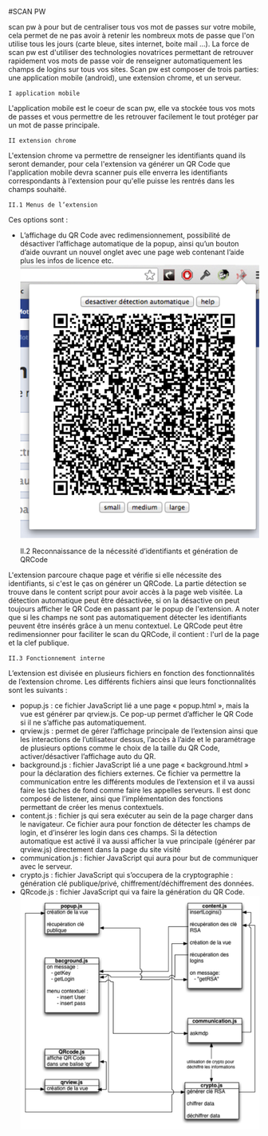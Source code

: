 #SCAN PW

scan pw à pour but de centraliser tous vos mot de passes sur votre mobile, cela permet de ne pas avoir à retenir les nombreux mots de passe que l'on utilise tous les jours (carte bleue, sites internet, boite mail …). La force de scan pw est d'utiliser des technologies novatrices permettant de retrouver rapidement vos mots de passe voir de renseigner automatiquement les champs de logins sur tous vos sites. Scan pw est composer de trois parties: une application mobile (android), une extension chrome, et un serveur.

	I application mobile

L'application mobile est le coeur de scan pw, elle va stockée tous vos mots de passes et vous permettre de les retrouver facilement le tout protéger par un mot de passe principale. 

	II extension chrome

L'extension chrome va permettre de renseigner les identifiants quand ils seront demander, pour cela l'extension va générer un QR Code que l'application mobile devra scanner puis elle enverra les identifiants correspondants à l'extension pour qu'elle puisse les rentrés dans les champs souhaité.

	II.1 Menus de l’extension

Ces options sont :
-	L’affichage du QR Code avec redimensionnement, possibilité de désactiver l’affichage automatique de la popup, ainsi qu’un bouton d’aide ouvrant un nouvel onglet avec une page web contenant l’aide plus les infos de licence etc.
 ![extension menu](/img/menuExtension.png "extension menu")

	II.2 Reconnaissance de la nécessité d’identifiants et génération de QRCode

L'extension parcoure chaque page et vérifie si elle nécessite des identifiants, si c'est le ças on générer un QRCode. La partie détection se trouve dans le content script pour avoir accès à la page web visitée. La détection automatique peut être désactivée, si on la désactive on peut toujours afficher le QR Code en passant par le popup de l'extension. A noter que si les champs ne sont pas automatiquement détecter les identifiants peuvent être insérés grâce à un menu contextuel. Le QRCode peut être redimensionner pour faciliter le scan du QRCode, il contient : l'url de la page et la clef publique.

	II.3 Fonctionnement interne 

L’extension est divisée en plusieurs fichiers en fonction des fonctionnalités de l’extension chrome. Les différents  fichiers ainsi que leurs fonctionnalités sont les suivants : 
-	popup.js : ce fichier JavaScript lié a une page « popup.html », mais la vue est générer par qrview.js. Ce pop-up permet d’afficher le QR Code si il ne s’affiche pas automatiquement.
-	qrview.js : permet de gérer l’affichage principale de l’extension ainsi que les interactions de l’utilisateur dessus, l’accès à l’aide et le paramétrage de plusieurs options comme le choix de la taille du QR Code, activer/désactiver l’affichage auto du QR.
-	background.js : fichier JavaScript lié a une page « background.html » pour la déclaration des fichiers externes. Ce fichier va permettre la communication entre les différents modules de l’extension et il va aussi faire les tâches de fond comme faire les appelles serveurs. Il est donc composé de listener, ainsi que l’implémentation des fonctions permettant de créer les menus contextuels.
-	content.js : fichier js qui sera exécuter au sein de la page charger dans le navigateur. Ce fichier aura pour fonction de détecter les champs de login, et d’insérer les login dans ces champs. Si la détection automatique est activé il va aussi afficher la vue principale (générer par qrview.js) directement dans la page du site visité
-	communication.js : fichier JavaScript qui aura pour but de communiquer avec le serveur.
-	crypto.js : fichier JavaScript qui s’occupera de la cryptographie : génération clé publique/privé, chiffrement/déchiffrement des données.
-	QRcode.js : fichier JavaScript qui va faire la génération du QR Code.
 ![extension operations](/img/extensionOperations.png "extension operations")

